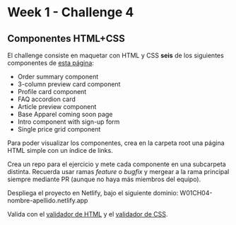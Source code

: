 # Week 1 - Challenge 4

## Componentes HTML+CSS

El challenge consiste en maquetar con HTML y CSS **seis** de los siguientes componentes de [esta página](https://www.frontendmentor.io/challenges?difficulties=1&types=free):

- Order summary component
- 3-column preview card component
- Profile card component
- FAQ accordion card
- Article preview component
- Base Apparel coming soon page
- Intro component with sign-up form
- Single price grid component

Para poder visualizar los componentes, crea en la carpeta root una página HTML simple con un índice de links.

Crea un repo para el ejercicio y mete cada componente en una subcarpeta distinta. Recuerda usar ramas _feature_ o _bugfix_ y mergear a la rama principal siempre mediante PR (aunque no haya más miembros del equipo).

Despliega el proyecto en Netlify, bajo el siguiente dominio: W01CH04-nombre-apellido.netlify.app

Valida con el [validador de HTML](https://validator.w3.org/) y el [validador de CSS](https://jigsaw.w3.org/css-validator/).
